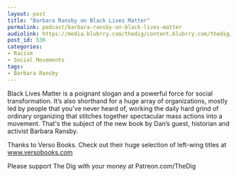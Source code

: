 ```yaml
---
layout: post
title: "Barbara Ransby on Black Lives Matter"
permalink: podcast/barbara-ransby-on-black-lives-matter
audiolink: https://media.blubrry.com/thedig/content.blubrry.com/thedig/The_DIg_-_EP_164_-_Ransby.mp3
post_id: 536
categories: 
- Racism
- Social Movements
tags: 
- Barbara Ransby
---
```


Black Lives Matter is a poignant slogan and a powerful force for social transformation. It’s also shorthand for a huge array of organizations, mostly led by people that you've never heard of, working the daily hard grind of ordinary organizing that stitches together spectacular mass actions into a movement. That's the subject of the new book 
by Dan’s guest, historian and activist Barbara Ransby.

Thanks to Verso Books. Check out their huge selection of left-wing titles at www.versobooks.com

Please support The Dig with your money at Patreon.com/TheDig
